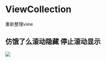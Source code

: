# ViewCollection
重新整理view
## 仿饿了么滚动隐藏 停止滚动显示
![](https://ws1.sinaimg.cn/large/006tKfTcly1g0xl6v38zgg30u01hce82.gif)